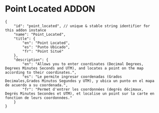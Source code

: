 Point Located ADDON
===================
    
    {
        "id": "point_located", // unique & stable string identifier for this addon instance
        "name": "Point_Located",
        "title": {
            "en": "Point Located",
            "es": "Punto Ubicado",
            "fr": "Point Situé"
        },
        "description": {
            "en": "Allows you to enter coordinates (Decimal Degrees, Degrees Minutes Seconds and UTM), and locates a point on the map according to their coordinates.",
            "es": "Le permite ingresar coordenadas (Grados Decimales,Grados Minutos Segundos y UTM), y ubica un punto en el mapa de acuerdo a su coordenada.",
            "fr": "Permet d'entrer les coordonnées (degrés décimaux, Degrés Minutes Secondes et UTM), et localise un point sur la carte en fonction de leurs coordonnées."
        }
    }
